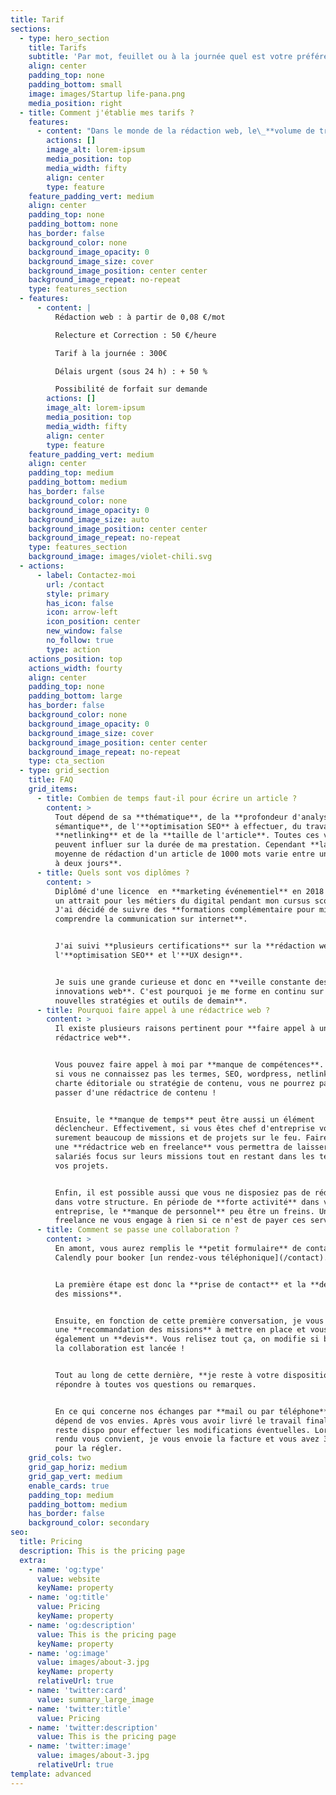 ```yaml
---
title: Tarif
sections:
  - type: hero_section
    title: Tarifs
    subtitle: 'Par mot, feuillet ou à la journée quel est votre préférence ?'
    align: center
    padding_top: none
    padding_bottom: small
    image: images/Startup life-pana.png
    media_position: right
  - title: Comment j'établie mes tarifs ?
    features:
      - content: "Dans le monde de la rédaction web, le\_**volume de travail**,\_la **veille** à effectuer, les\_**outils** et **techniques** de rédaction\_de contenu nécessaires ainsi que les\_**délais de réalisation**\_varient beaucoup.\_Pour cela, il est difficile de s'arrêter sur un seul et unique tarif conforme à toutes les demandes.\n\nMes tarifs sont donc passible **d’évoluer** en fonction de la demande, de sa complexité, de son volume ou encore du délai à respecter.\n\nLe **référencement naturel** et **l’optimisation\_SEO** sont aux coeur de tous mes\_contenus. Néanmoins, mon but est avant tout de\_satisfaire l’intérêt\_des lecteurs et ces besoins d’informations avec des textes simples et plaisant à lire.\n\nN'hésitez pas à faire appel à mes services de\_**rédactrice web**, quelque soit votre projet.\n\nJe serais ravie **d'échanger** avec vous.\n\n"
        actions: []
        image_alt: lorem-ipsum
        media_position: top
        media_width: fifty
        align: center
        type: feature
    feature_padding_vert: medium
    align: center
    padding_top: none
    padding_bottom: none
    has_border: false
    background_color: none
    background_image_opacity: 0
    background_image_size: cover
    background_image_position: center center
    background_image_repeat: no-repeat
    type: features_section
  - features:
      - content: |
          Rédaction web : à partir de 0,08 €/mot

          Relecture et Correction : 50 €/heure

          Tarif à la journée : 300€

          Délais urgent (sous 24 h) : + 50 %

          Possibilité de forfait sur demande
        actions: []
        image_alt: lorem-ipsum
        media_position: top
        media_width: fifty
        align: center
        type: feature
    feature_padding_vert: medium
    align: center
    padding_top: medium
    padding_bottom: medium
    has_border: false
    background_color: none
    background_image_opacity: 0
    background_image_size: auto
    background_image_position: center center
    background_image_repeat: no-repeat
    type: features_section
    background_image: images/violet-chili.svg
  - actions:
      - label: Contactez-moi
        url: /contact
        style: primary
        has_icon: false
        icon: arrow-left
        icon_position: center
        new_window: false
        no_follow: true
        type: action
    actions_position: top
    actions_width: fourty
    align: center
    padding_top: none
    padding_bottom: large
    has_border: false
    background_color: none
    background_image_opacity: 0
    background_image_size: cover
    background_image_position: center center
    background_image_repeat: no-repeat
    type: cta_section
  - type: grid_section
    title: FAQ
    grid_items:
      - title: Combien de temps faut-il pour écrire un article ?
        content: >
          Tout dépend de sa **thématique**, de la **profondeur d'analyse
          sémantique**, de l'**optimisation SEO** à effectuer, du travail de
          **netlinking** et de la **taille de l'article**. Toutes ces variable
          peuvent influer sur la durée de ma prestation. Cependant **la durée
          moyenne de rédaction d'un article de 1000 mots varie entre une matinée
          à deux jours**.
      - title: Quels sont vos diplômes ?
        content: >
          Diplômé d'une licence  en **marketing événementiel** en 2018 et ayant
          un attrait pour les métiers du digital pendant mon cursus scolaire.
          J'ai décidé de suivre des **formations complémentaire pour mieux
          comprendre la communication sur internet**.


          J'ai suivi **plusieurs certifications** sur la **rédaction web**,
          l'**optimisation SEO** et l'**UX design**.


          Je suis une grande curieuse et donc en **veille constante des
          innovations web**. C'est pourquoi je me forme en continu sur **les
          nouvelles stratégies et outils de demain**.
      - title: Pourquoi faire appel à une rédactrice web ?
        content: >
          Il existe plusieurs raisons pertinent pour **faire appel à une
          rédactrice web**.


          Vous pouvez faire appel à moi par **manque de compétences**. En effet,
          si vous ne connaissez pas les termes, SEO, wordpress, netlinking,
          charte éditoriale ou stratégie de contenu, vous ne pourrez pas vous
          passer d'une rédactrice de contenu !


          Ensuite, le **manque de temps** peut être aussi un élément
          déclencheur. Effectivement, si vous êtes chef d'entreprise vous avez
          surement beaucoup de missions et de projets sur le feu. Faire appel à
          une **rédactrice web en freelance** vous permettra de laisser vos
          salariés focus sur leurs missions tout en restant dans les temps de
          vos projets.


          Enfin, il est possible aussi que vous ne disposiez pas de rédacteur
          dans votre structure. En période de **forte activité** dans votre
          entreprise, le **manque de personnel** peu être un freins. Un
          freelance ne vous engage à rien si ce n'est de payer ces services.
      - title: Comment se passe une collaboration ?
        content: >
          En amont, vous aurez remplis le **petit formulaire** de contact
          Calendly pour booker [un rendez-vous téléphonique](/contact).


          La première étape est donc la **prise de contact** et la **définition
          des missions**. 


          Ensuite, en fonction de cette première conversation, je vous envois
          une **recommandation des missions** à mettre en place et vous joins
          également un **devis**. Vous relisez tout ça, on modifie si besoin et
          la collaboration est lancée !


          Tout au long de cette dernière, **je reste à votre disposition** pour
          répondre à toutes vos questions ou remarques.


          En ce qui concerne nos échanges par **mail ou par téléphone**, cela
          dépend de vos envies. Après vous avoir livré le travail final, je
          reste dispo pour effectuer les modifications éventuelles. Lorsque le
          rendu vous convient, je vous envoie la facture et vous avez 30 jours
          pour la régler.
    grid_cols: two
    grid_gap_horiz: medium
    grid_gap_vert: medium
    enable_cards: true
    padding_top: medium
    padding_bottom: medium
    has_border: false
    background_color: secondary
seo:
  title: Pricing
  description: This is the pricing page
  extra:
    - name: 'og:type'
      value: website
      keyName: property
    - name: 'og:title'
      value: Pricing
      keyName: property
    - name: 'og:description'
      value: This is the pricing page
      keyName: property
    - name: 'og:image'
      value: images/about-3.jpg
      keyName: property
      relativeUrl: true
    - name: 'twitter:card'
      value: summary_large_image
    - name: 'twitter:title'
      value: Pricing
    - name: 'twitter:description'
      value: This is the pricing page
    - name: 'twitter:image'
      value: images/about-3.jpg
      relativeUrl: true
template: advanced
---
```

